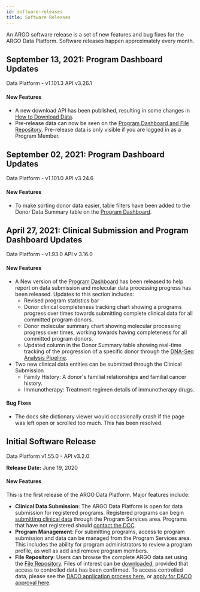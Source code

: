 ```yaml
---
id: software-releases
title: Software Releases
---
```


An ARGO software release is a set of new features and bug fixes for the ARGO Data Platform. Software releases happen approximately every month.

<!---
## Software Release 2.0

**Release Date:**

### Bug Fixes

None to report.

### Known Issues

None to report.
------>

## September 13, 2021: Program Dashboard Updates

Data Platform - v1.101.3 API v3.26.1

#### New Features

- A new download API has been published, resulting in some changes in [How to Download Data](/docs/data-access/data-download).
- Pre-release data can now be seen on the [Program Dashboard and File Repository](/docs/submission/submitted-data#pre-release-data). Pre-release data is only visible if you are logged in as a Program Member.

## September 02, 2021: Program Dashboard Updates

Data Platform - v1.101.0 API v3.24.6

#### New Features

- To make sorting donor data easier, table filters have been added to the Donor Data Summary table on the [Program Dashboard](/docs/submission/submitted-data).

## April 27, 2021: Clinical Submission and Program Dashboard Updates

Data Platform - v1.93.0 API v 3.16.0

#### New Features

- A New version of the [Program Dashboard](/docs/submission/submitted-data) has been released to help report on data submission and molecular data processing progress has been released. Updates to this section includes:
  - Revised program statistics bar
  - Donor clinical completeness tracking chart showing a programs progress over times towards submitting complete clinical data for all committed program donors.
  - Donor molecular summary chart showing molecular processing progress over times, working towards having completeness for all committed program donors.
  - Updated column in the Donor Summary table showing real-time tracking of the progression of a specific donor through the [DNA-Seq Analysis Pipeline](/docs/analysis-workflows/dna-alignment).
- Two new clinical data entities can be submitted through the Clinical Submission
  - Family History: A donor's familial relationships and familial cancer history.
  - Immunotherapy: Treatment regimen details of immunotherapy drugs.

#### Bug Fixes

- The docs site dictionary viewer would occasionally crash if the page was left open or scrolled too much. This has been resolved.

## Initial Software Release

Data Platform v1.55.0 - API v3.2.0

**Release Date:** June 19, 2020

#### New Features

This is the first release of the ARGO Data Platform. Major features include:

- **Clinical Data Submission**: The ARGO Data Platform is open for data submission for registered programs. Registered programs can begin [submitting clinical data](/docs/submission/submitting-clinical-data) through the Program Services area. Programs that have not registered should [contact the DCC](https://platform.icgc-argo.org/contact).
- **Program Management**: For submitting programs, access to program submission and data can be managed from the Program Services area. This includes the ability for program administrators to review a program profile, as well as add and remove program members.
- **File Repository**: Users can browse the complete ARGO data set using the [File Repository](https://platform.icgc-argo.org/repository). Files of interest can be [downloaded](/docs/data-access/data-download), provided that access to controlled data has been confirmed. To access controlled data, please see the [DACO application process here](/docs/data-access/data-access), or [apply for DACO approval here](https://icgc.org/daco).
